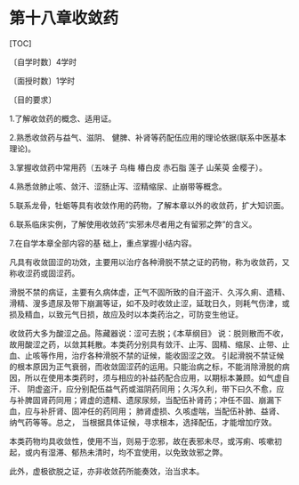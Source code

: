 # 第十八章收敛药

[TOC]

〔自学时数〕4学时 

〔面授时数〕1学时

〔目的要求〕

1.了解收敛药的概念、适用证。

2.熟悉收敛药与益气、滋阴、 健脾、补肾等药配伍应用的理论依据(联系中医基本理论)。

3.掌握收敛药中常用药（五味子   乌梅    椿白皮   赤石脂    莲子    山茱萸   金樱子）。

4.熟悉敛肺止咳、敛汗、涩肠止泻、涩精缩尿、止崩带等概念。

5.联系龙骨，牡蛎等具有收敛作用的药物，了解本章以外的收敛药，扩大知识面。

6.联系临床实例，了解使用收敛药“实邪未尽者用之有留邪之弊”的含义。

7.在自学本章全部内容的基 础上，重点掌握小结内容。

凡具有收敛固涩的功效，主要用以治疗各种滑脱不禁之证的药物，称为收敛药，又称收涩药或固涩药。

滑脱不禁的病证，主要有久病体虚，正气不固所致的自汗盗汗、久泻久痢、遗精、滑精、溲多遗尿及带下崩漏等证，如不及时收敛止涩，延耽日久，则耗气伤津，或损及精血，以致元气日损，故应及时以本类药治之，可防变生他证。

收敛药大多为酸涩之品。陈藏器说：涩可去脱；《本草纲目》 说：脱则散而不收，故用酸涩之药，以敛其耗散。本类药分别具有敛汗、止泻、固精、缩尿、止带、止血、止咳等作用，治疗各种滑脱不禁的证候，能收固涩之效。
引起滑脱不禁证候的根本原因为正气衰弱，而收敛固涩药的运用。只能治病之标，不能消除滑脱的病因，所以在使用本类药时，须与相应的补益药配合应用，以期标本兼顾。如气虚自汗、 阴虚盗汗，应分别配伍益气药或滋阴药同用；久泻久利，带下曰久不愈，应与补脾固肾药同用；肾虚的遗精、遗尿尿频，当配伍补肾药；冲任不固、崩漏下血，应与补肝肾、固冲任的药同用； 肺肾虚损、久咳虚喘，当配伍补肺、益肾、纳气药等等。总之， 当根据具体证候，寻求根本，选择配伍，才能增加疗效。

本类药物均具收敛性，使用不当，则易于恋邪，故在表邪未尽，或泻痢、咳嗽初起，或内有湿滞、郁热未清时，均不宜使用，以免致敛邪之弊。

此外，虚极欲脱之证，亦非收敛药所能奏效，治当求本。
